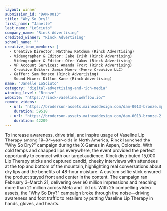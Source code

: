 ```yaml
---
layout: winner
submission_id: "DAM-0013"
title: "Why So Dry?"
first_name: "Janelle"
last_name: "LoSciuto"
company_name: "Rinck Advertising"
credited_winner: "Rinck Advertising"
school_name: ""
creative_team_members: |-
  - Creative Director: Matthew Ketchum (Rinck Advertising)
  - Videographer & Editor: Jake Irish (Rinck Advertising)
  - Videographer & Editor: Ofer Yakov (Rinck Advertising)
  - VP Account Services: Amanda Frost (Rinck Advertising)
  - Creative Editor: Jamie Munro (Munro Creative LLC)
  - Gaffer: Sam Monsco (Rinck Advertising)
  - Sound Mixer: Dillon Kane (Rinck Advertising)
name: "Janelle LoSciuto"
category: "digital-advertising-and-rich-media"
winning_level: "Bronze"
website: "https://rinck-vaseline.webflow.io/"
remote_videos:
  - url: "https://broderson-assets.maineaddesign.com/dam-0013-bronze.mp4"
    duration: 59518
  - url: "https://broderson-assets.maineaddesign.com/dam-0013-bronze-2.mp4"
    duration: 42209
---
```


To increase awareness, drive trial, and inspire usage of Vaseline Lip Therapy among 18–34-year-olds in North America, Rinck launched the "Why So Dry?" campaign during the X-Games in Aspen, Colorado. With cold temps and chapped lips everywhere, the event provided the perfect opportunity to connect with our target audience. Rinck distributed 15,000 Lip Therapy sticks and captured candid, cheeky interviews with attendees at the top and bottom of the mountain, highlighting real conversations about dry lips and the benefits of 48-hour moisture. A custom selfie stick ensured the product stayed front and center in the content. The campaign ran February 3–March 21, delivering over 66 million impressions and reaching more than 21 million across Meta and TikTok. With 25 compelling video assets, the "Why So Dry?" campaign broke through the noise—driving awareness and foot traffic to retailers by putting Vaseline Lip Therapy in hands, gloves, and hearts.

